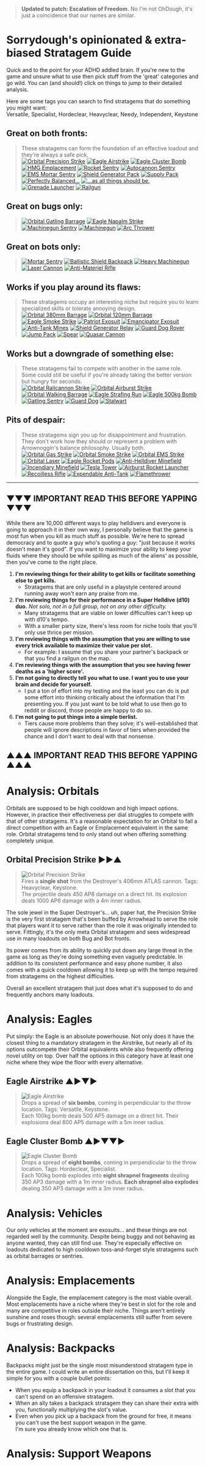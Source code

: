 >**Updated to patch: Escalation of Freedom.** No I'm not OhDough, it's just a coincidence that our names are similar.
# Sorrydough's opinionated & extra-biased Stratagem Guide

Quick and to the point for your ADHD addled brain. If you're new to the game and unsure what to use then pick stuff from the 'great' categories and go wild.
You can (and should!) click on things to jump to their detailed analysis.

Here are some tags you can search to find stratagems that do something you might want: <br>
Versatile, Specialist, Hordeclear, Heavyclear, Needy, Independent, Keystone

## Great on both fronts:
> These stratagems can form the foundation of an effective loadout and they're always a safe pick. <br>
[<img src="/resources/images/stratagems/medium/Orbital_Precision_Strike_Stratagem_Icon.webp" title="Orbital Precision Strike">](#orbital-precision-strike-)<!---->
[<img src="/resources/images/stratagems/medium/Eagle_Airstrike_Stratagem_Icon.webp" title="Eagle Airstrike">](#eagle-airstrike-)<!---->
[<img src="/resources/images/stratagems/medium/Eagle_Cluster_Bomb_Stratagem_Icon.webp" title="Eagle Cluster Bomb">](#eagle-cluster-bomb-)<!---->
[<img src="/resources/images/stratagems/medium/HMG_Emplacement_Stratagem_Icon.webp" title="HMG Emplacement">](#hmg-emplacement-)<!---->
[<img src="/resources/images/stratagems/medium/Rocket_Sentry_Stratagem_Icon.webp" title="Rocket Sentry">](#rocket-sentry-)<!---->
[<img src="/resources/images/stratagems/medium/Autocannon_Sentry_Stratagem_Icon.webp" title="Autocannon Sentry">](#autocannon-sentry-)<!---->
[<img src="/resources/images/stratagems/medium/EMS_Mortar_Sentry_Stratagem_Icon.webp" title="EMS Mortar Sentry">](#ems-mortar-sentry-)<!---->
[<img src="/resources/images/stratagems/medium/Shield_Generator_Pack_Stratagem_Icon.webp" title="Shield Generator Pack">](#shield-generator-pack-)<!---->
[<img src="/resources/images/stratagems/medium/Supply_Pack_Stratagem_Icon.webp" title="Supply Pack">](#supply-pack-)<!---->
[<img src="/resources/images/stratagems/medium/Autocannon_Stratagem_Icon.webp" title="Perfectly Balanced...">](#autocannon-)<!---->
[<img src="/resources/images/stratagems/medium/Commando_Stratagem_Icon.webp" title="...as all things should be.">](#commando-)<!---->
[<img src="/resources/images/stratagems/medium/Grenade_Launcher_Stratagem_Icon.webp" title="Grenade Launcher">](#grenade-launcher-)<!---->
[<img src="/resources/images/stratagems/medium/Railgun_Stratagem_Icon.webp" title="Railgun">](#railgun-)<!---->

## Great on bugs only:
> [<img src="/resources/images/stratagems/medium/Orbital_Gatling_Barrage_Stratagem_Icon.webp" title="Orbital Gatling Barrage">](#orbital-gatling-barrage-)<!---->
[<img src="/resources/images/stratagems/medium/Eagle_Napalm_Airstrike_Stratagem_Icon.webp" title="Eagle Napalm Strike">](#eagle-napalm-strike-)<!---->
[<img src="/resources/images/stratagems/medium/Machine_Gun_Sentry_Stratagem_Icon.webp" title="Machinegun Sentry">](#machinegun-sentry-)<!---->
[<img src="/resources/images/stratagems/medium/Machine_Gun_Stratagem_Icon.webp" title="Machinegun">](#machinegun-)<!---->
[<img src="/resources/images/stratagems/medium/Arc_Thrower_Stratagem_Icon.webp" title="Arc Thrower">](#arc-thrower-)<!---->

## Great on bots only:
> [<img src="/resources/images/stratagems/medium/Mortar_Sentry_Stratagem_Icon.webp" title="Mortar Sentry">](#mortar-sentry-)<!---->
[<img src="/resources/images/stratagems/medium/Ballistic_Shield_Backpack_Stratagem_Icon.webp" title="Ballistic Shield Backpack">](#ballistic-shield-backpack-)<!---->
[<img src="/resources/images/stratagems/medium/Heavy_Machine_Gun_Stratagem_Icon.webp" title="Heavy Machinegun">](#heavy-machinegun-)<!---->
[<img src="/resources/images/stratagems/medium/Laser_Cannon_Stratagem_Icon.webp" title="Laser Cannon">](#laser-cannon-)<!---->
[<img src="/resources/images/stratagems/medium/Anti-Materiel_Rifle_Stratagem_Icon.webp" title="Anti-Materiel Rifle">](#anti-materiel-rifle-)<!---->

## Works if you play around its flaws:
> These stratagems occupy an interesting niche but require you to learn specialized skills or tolerate annoying design. <br>
[<img src="/resources/images/stratagems/medium/Orbital_380mm_HE_Barrage_Stratagem_Icon.webp" title="Orbital 380mm Barrage">](#orbial-380mm-barrage-)<!---->
[<img src="/resources/images/stratagems/medium/Orbital_120mm_HE_Barrage_Stratagem_Icon.webp" title="Orbital 120mm Barrage">](#orbital-120mm-barrage-)<!---->
[<img src="/resources/images/stratagems/medium/Eagle_Smoke_Strike_Stratagem_Icon.webp" title="Eagle Smoke Strike">](#eagle-smoke-strike-)<!---->
[<img src="/resources/images/stratagems/medium/Patriot_Exosuit_Stratagem_Icon.webp" title="Patriot Exosuit">](#patriot-exosuit-)<!---->
[<img src="/resources/images/stratagems/medium/Emancipator_Exosuit_Stratagem_Icon.webp" title="Emancipator Exosuit">](#emancipator-exosuit-)<!---->
[<img src="/resources/images/stratagems/medium/Anti-Tank_Mines_Stratagem_Icon.webp" title="Anti-Tank Mines">](#anti-tank-mines-)<!---->
[<img src="/resources/images/stratagems/medium/Shield_Generator_Relay_Stratagem_Icon.webp" title="Shield Generator Relay">](#shield-generator-relay-)<!---->
[<img src="/resources/images/stratagems/medium/Guard_Dog_Rover_Stratagem_Icon.webp" title="Guard Dog Rover">](#guard-dog-rover-)<!---->
[<img src="/resources/images/stratagems/medium/Jump_Pack_Stratagem_Icon.webp" title="Jump Pack">](#jump-pack-)<!---->
[<img src="/resources/images/stratagems/medium/Spear_Stratagem_Icon.webp" title="Spear">](#spear-)<!---->
[<img src="/resources/images/stratagems/medium/Quasar_Cannon_Stratagem_Icon.webp" title="Quasar Cannon">](#quasar-cannon-)<!---->

## Works but a downgrade of something else:
> These stratagems fail to compete with another in the same role. <br>
Some could still be useful if you're already taking the better version but hungry for seconds. <br>
[<img src="/resources/images/stratagems/medium/Orbital_Railcannon_Strike_Stratagem_Icon.webp" title="Orbital Railcannon Strike">](#orbital-railcannon-strike-)<!---->
[<img src="/resources/images/stratagems/medium/Orbital_Airburst_Strike_Stratagem_Icon.webp" title="Orbital Airburst Strike">](#orbital-airburst-strike-)<!---->
[<img src="/resources/images/stratagems/medium/Orbital_Walking_Barrage_Stratagem_Icon.webp" title="Orbital Walking Barrage">](#orbital-walking-barrage-)<!---->
[<img src="/resources/images/stratagems/medium/Eagle_Strafing_Run_Stratagem_Icon.webp" title="Eagle Strafing Run">](#eagle-strafing-run-)<!---->
[<img src="/resources/images/stratagems/medium/Eagle_500kg_Bomb_Stratagem_Icon.webp" title="Eagle 500kg Bomb">](#eagle-500kg-bomb-)<!---->
[<img src="/resources/images/stratagems/medium/Gatling_Sentry_Stratagem_Icon.webp" title="Gatling Sentry">](#gatling-sentry-)<!---->
[<img src="/resources/images/stratagems/medium/Guard_Dog_Stratagem_Icon.webp" title="Guard Dog">](#guard-dog-)<!---->
[<img src="/resources/images/stratagems/medium/Stalwart_Stratagem_Icon.webp" title="Stalwart">](#stalwart-)<!---->

## Pits of despair:
> These stratagems sign you up for disappointment and frustration. <br>
They don't work how they should or represent a problem with Arrownoggin's balance philosophy. Usually both.  <br>
[<img src="/resources/images/stratagems/medium/Orbital_Gas_Strike_Stratagem_Icon.webp" title="Orbital Gas Strike">](#orbital-gas-strike-)<!---->
[<img src="/resources/images/stratagems/medium/Orbital_Smoke_Strike_Stratagem_Icon.webp" title="Orbital Smoke Strike">](#orbital-smoke-strike-)<!---->
[<img src="/resources/images/stratagems/medium/Orbital_EMS_Strike_Stratagem_Icon.webp" title="Orbital EMS Strike">](#orbital-ems-strike-)<!---->
[<img src="/resources/images/stratagems/medium/Orbital_Laser_Stratagem_Icon.webp" title="Orbital Laser">](#orbital-laser-)<!---->
[<img src="/resources/images/stratagems/medium/Eagle_110mm_Rocket_Pods_Stratagem_Icon.webp" title="Eagle Rocket Pods">](#eagle-rocket-pods-)<!---->
[<img src="/resources/images/stratagems/medium/Anti-Personnel_Minefield_Stratagem_Icon.webp" title="Anti-Helldiver Minefield">](#anti-personnel-minefield-)<!---->
[<img src="/resources/images/stratagems/medium/Incendiary_Minefield_Stratagem_Icon.webp" title="Incendiary Minefield">](#incendiary-minefield-)<!---->
[<img src="/resources/images/stratagems/medium/Tesla_Tower_Stratagem_Icon.webp" title="Tesla Tower">](#tesla-tower-)<!---->
[<img src="/resources/images/stratagems/medium/Airburst_Rocket_Launcher_Stratagem_Icon.webp" title="Airburst Rocket Launcher">](#airburst-rocket-launcher-)<!---->
[<img src="/resources/images/stratagems/medium/Recoilless_Rifle_Stratagem_Icon.webp" title="Recoilless Rifle">](#recoilless-rifle-)<!---->
[<img src="/resources/images/stratagems/medium/Expendable_Anti-Tank_Stratagem_Icon.webp" title="Expendable Anti-Tank">](#expendable-anti-tank-)<!---->
[<img src="/resources/images/stratagems/medium/Flamethrower_Stratagem_Icon.webp" title="Flamethrower">](#flamethrower-)<!---->

---

## ▼▼▼ IMPORTANT READ THIS BEFORE YAPPING ▼▼▼
While there are 10,000 different ways to play helldivers and everyone is going to approach it in their own way, I personally believe that the game is most fun when you kill as much stuff as possible. We're here to spread democracy and to quote a guy who's quoting a guy: "just because it works doesn't mean it's good". If you want to maximize your ability to keep your fluids where they should be while spilling as much of the aliens' as possible, then you've come to the right place.

1. **I'm reviewing things for their ability to get kills or facilitate something else to get kills.**
    - Stratagems that are only useful in a playstyle centered around running away won't earn any praise from me.
2. **I'm reviewing things for their performance in a Super Helldive (d10) duo.** *Not solo, not in a full group, not on any other difficulty.*
    - Many stratagems that are viable on lower difficulties can't keep up with d10's tempo.
    - With a smaller party size, there's less room for niche tools that you'll only use thrice per mission.
3. **I'm reviewing things with the assumption that you are willing to use every trick available to maximize their value per slot.**
    - For example: I assume that you share your partner's backpack or that you find a railgun on the map.
4. **I'm reviewing things with the assumption that you see having fewer deaths as a 'higher score'.**
5. **I'm not going to directly tell you what to use. I want you to use your brain and decide for yourself.**
    - I put a ton of effort into my testing and the least you can do is put some effort into thinking critically about the information that I'm presenting you. If you just want to be told what to use then go to reddit or discord, those people are happy to do so.
6. **I'm not going to put things into a simple tierlist.**
    - Tiers cause more problems than they solve; it's well-established that people will ignore descriptions in favor of tiers when provided the chance and I don't want to deal with that nonsense.
## ▲▲▲ IMPORTANT READ THIS BEFORE YAPPING ▲▲▲

# Analysis: Orbitals
Orbitals are supposed to be high cooldown and high impact options. However, in practice their effectiveness per dial struggles to compete with that of other stratagems. It's a reasonable expectation for an Orbital to fail a direct competition with an Eagle or Emplacement equivalent in the same role. Orbital stratagems tend to only stand out when offering something completely unique.


## Orbital Precision Strike ►►▲
> <img src="/resources/images/stratagems/medium/Orbital_Precision_Strike_Stratagem_Icon.webp" title="Orbital Precision Strike"> <br>
Fires a **single shot** from the Destroyer's 406mm ATLAS cannon. Tags: Heavyclear, Keystone. <br>
The projectile deals 450 AP8 damage on a direct hit. Its explosion deals 1000 AP6 damage with a 4m inner radius.

The sole jewel in the Super Destroyer's... uh, paper hat, the Precision Strike is the very first stratagem that's been buffed by Arrowhead to serve the role that players want it to serve rather than the role it was originally intended to serve. Fittingly, it's the only meta Orbital stratagem and sees widespread use in many loadouts on both Bug and Bot fronts.

Its power comes from its ability to quickly put down any large threat in the game as long as they're doing something even vaguely predictable. In addition to its consistent performance and easy phone number, it also comes with a quick cooldown allowing it to keep up with the tempo required from stratagems on the highest difficulties.

Overall an excellent stratagem that just does what it's supposed to do and frequently anchors many loadouts.

# Analysis: Eagles
Put simply: the Eagle is an absolute powerhouse. Not only does it have the closest thing to a mandatory stratagem in the Airstrike, but nearly all of its options outcompete their Orbital equivalents while also frequently offering novel utility on top. Over half the options in this category have at least one niche where they wipe the floor with every alternative.

## Eagle Airstrike ▲►▼►
> <img src="/resources/images/stratagems/medium/Eagle_Airstrike_Stratagem_Icon.webp" title="Eagle Airstrike"> <br>
Drops a spread of **six bombs**, coming in perpendicular to the throw location. Tags: Versatile, Keystone.<br>
Each 100kg bomb deals 500 AP5 damage on a direct hit. Their explosions deal 800 AP5 damage with a 5m inner radius.

## Eagle Cluster Bomb ▲►▼▼►
> <img src="/resources/images/stratagems/medium/Eagle_Cluster_Bomb_Stratagem_Icon.webp" title="Eagle Cluster Bomb"> <br>
Drops a spread of **eight bombs**, coming in perpendicular to the throw location. Tags: Hordeclear, Specialist. <br>
Each 100kg bomb explodes into **eight shrapnel fragments** dealing 350 AP3 damage with a 1m inner radius. **Each shrapnel also explodes** dealing 350 AP3 damage with a 3m inner radius.

# Analysis: Vehicles
Our only vehicles at the moment are exosuits... and these things are not regarded well by the community. Despite being buggy and not behaving as anyone wanted, they can still find use. They're especially effective on loadouts dedicated to high cooldown toss-and-forget style stratagems such as orbital barrages or sentries.


# Analysis: Emplacements
Alongside the Eagle, the emplacement category is the most viable overall. Most emplacements have a niche where they're best in slot for the role and many are competitive in roles outside their niche. Things aren't entirely sunshine and roses though: several emplacements still suffer from severe bugs or frustrating design.


# Analysis: Backpacks
Backpacks might just be the single most misunderstood stratagem type in the entire game. I could write an entire dissertation on this, but I'll keep it simple for you with a couple bullet points:
- When you equip a backpack in your loadout it consumes a slot that you can't spend on an offensive stratagem.
- When an ally takes a backpack stratagem they can share their extra with you, functionally multiplying the slot's value.
- Even when you pick up a backpack from the ground for free, it means you can't use the best support weapon in the game. <br> I'm sure you already know which one that is.




# Analysis: Support Weapons



